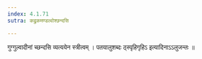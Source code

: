 ```yaml
---
index: 4.1.71
sutra: कद्रुकमण्डल्वोश्छन्दसि

---
```

 गुग्गुल्वादीनां च्छन्दसि व्यत्ययेन स्त्रीत्वम् । पतयालुशब्दः ठ्स्पृहिगृहिऽ इत्यादिनाऽऽलुजन्तः ॥